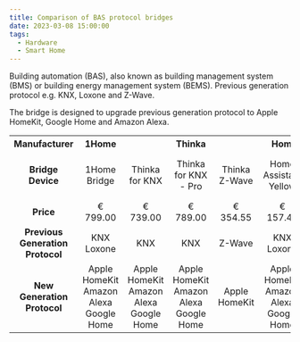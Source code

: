 ```yaml
---
title: Comparison of BAS protocol bridges
date: 2023-03-08 15:00:00
tags:
  - Hardware
  - Smart Home
---
```


Building automation (BAS), also known as building management system (BMS) or building energy management system (BEMS). Previous generation protocol e.g. KNX, Loxone and Z-Wave.

The bridge is designed to upgrade previous generation protocol to Apple HomeKit, Google Home and Amazon Alexa.

<!--more-->

<table style="text-align: center;">
  <tr>
    <th>Manufacturer</th>
    <th>1Home</th>
    <th colspan="3">Thinka</th>
    <th colspan="2">Home Assistant</th>
  </tr>
  <tr>
    <td><b>Bridge Device</b></td>
    <td>1Home Bridge</td>
    <td>Thinka for KNX</td>
    <td>Thinka for KNX - Pro</td>
    <td>Thinka Z-Wave</td>
    <td>Home Assistant Yellow</td>
    <td>Home Assistant Yellow with PoE</td>
  </tr>
  <tr>
    <td><b>Price</b></td>
    <td>€ 799.00</td>
    <td>€ 739.00</td>
    <td>€ 789.00</td>
    <td>€ 354.55</td>
    <td>€ 157.49</td>
    <td>€ 171.20</td>
  </tr>
  <tr>
    <td><b>Previous Generation Protocol</b></td>
    <td>KNX<br />Loxone</td>
    <td>KNX</td>
    <td>KNX</td>
    <td>Z-Wave</td>
    <td>KNX<br />Loxone</td>
    <td>KNX<br />Loxone</td>
  </tr>
  <tr>
    <td><b>New Generation Protocol</b></td>
    <td>Apple HomeKit<br />Amazon Alexa<br />Google Home</td>
    <td>Apple HomeKit<br />Amazon Alexa<br />Google Home</td>
    <td>Apple HomeKit<br />Amazon Alexa<br />Google Home</td>
    <td>Apple HomeKit</td>
    <td>Apple HomeKit<br />Amazon Alexa<br />Google Home</td>
    <td>Apple HomeKit<br />Amazon Alexa<br />Google Home</td>
  </tr>
</table>
